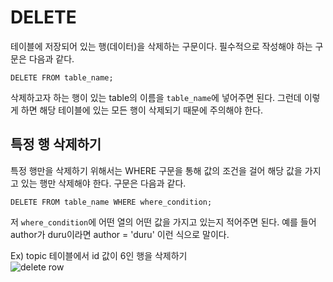 # DELETE
  
테이블에 저장되어 있는 행(데이터)을 삭제하는 구문이다. 필수적으로 작성해야 하는 구문은 다음과 같다.  
  
	DELETE FROM table_name;
  
삭제하고자 하는 행이 있는 table의 이름을 `table_name`에 넣어주면 된다. 그런데 이렇게 하면 해당 테이블에 있는 모든 행이 삭제되기 때문에 주의해야 한다.  
  
## 특정 행 삭제하기
  
특정 행만을 삭제하기 위해서는 WHERE 구문을 통해 값의 조건을 걸어 해당 값을 가지고 있는 행만 삭제해야 한다. 구문은 다음과 같다.  
  
	DELETE FROM table_name WHERE where_condition;
  
저 `where_condition`에 어떤 열의 어떤 값을 가지고 있는지 적어주면 된다. 예를 들어 author가 duru이라면 author = 'duru' 이런 식으로 말이다.  
  
Ex) topic 테이블에서 id 값이 6인 행을 삭제하기  
![delete row](https://user-images.githubusercontent.com/51042546/81460850-e04cfe00-91e2-11ea-90d8-8a3b61858292.png)  
